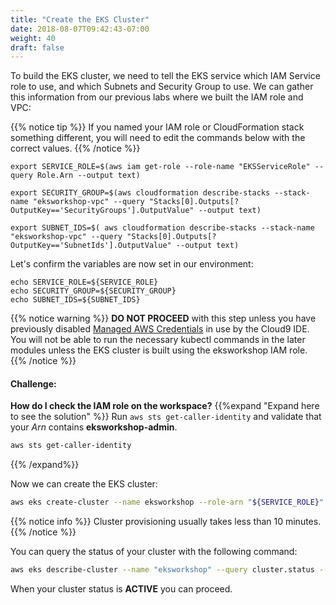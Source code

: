 ```yaml
---
title: "Create the EKS Cluster"
date: 2018-08-07T09:42:43-07:00
weight: 40
draft: false
---
```


To build the EKS cluster, we need to tell the EKS service which IAM Service role
to use, and which Subnets and Security Group to use. We can gather this information
from our previous labs where we built the IAM role and VPC:

{{% notice tip %}}
If you named your IAM role or CloudFormation stack something different, you will need to edit the commands below with the correct values.
{{% /notice %}}
```
export SERVICE_ROLE=$(aws iam get-role --role-name "EKSServiceRole" --query Role.Arn --output text)

export SECURITY_GROUP=$(aws cloudformation describe-stacks --stack-name "eksworkshop-vpc" --query "Stacks[0].Outputs[?OutputKey=='SecurityGroups'].OutputValue" --output text)

export SUBNET_IDS=$( aws cloudformation describe-stacks --stack-name "eksworkshop-vpc" --query "Stacks[0].Outputs[?OutputKey=='SubnetIds'].OutputValue" --output text)
```

Let's confirm the variables are now set in our environment:
```
echo SERVICE_ROLE=${SERVICE_ROLE}
echo SECURITY_GROUP=${SECURITY_GROUP}
echo SUBNET_IDS=${SUBNET_IDS}
```
{{% notice warning %}}
**DO NOT PROCEED** with this step unless you have previously disabled [Managed AWS Credentials](/prerequisites/workspaceiam/) in use by the Cloud9 IDE. You will not be able to run the necessary kubectl commands in the later modules unless the EKS cluster is built using the eksworkshop IAM role.
{{% /notice %}}

#### Challenge:
**How do I check the IAM role on the workspace?**
{{%expand "Expand here to see the solution" %}}
Run `aws sts get-caller-identity` and validate that your _Arn_ contains **eksworkshop-admin**.

```bash
aws sts get-caller-identity
```

{{% /expand%}}

Now we can create the EKS cluster:

```bash
aws eks create-cluster --name eksworkshop --role-arn "${SERVICE_ROLE}" --resources-vpc-config subnetIds="${SUBNET_IDS}",securityGroupIds="${SECURITY_GROUP}"
```

{{% notice info %}}
Cluster provisioning usually takes less than 10 minutes.
{{% /notice %}}

You can query the status of your cluster with the following command:

```bash
aws eks describe-cluster --name "eksworkshop" --query cluster.status --output text
```

When your cluster status is **ACTIVE** you can proceed.
